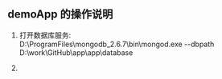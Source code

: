 ## demoApp 的操作说明 ##

1. 打开数据库服务:<br>
	D:\ProgramFiles\mongodb_2.6.7\bin\mongod.exe --dbpath D:\work\GitHub\app\app\database	<br>
	

2. 